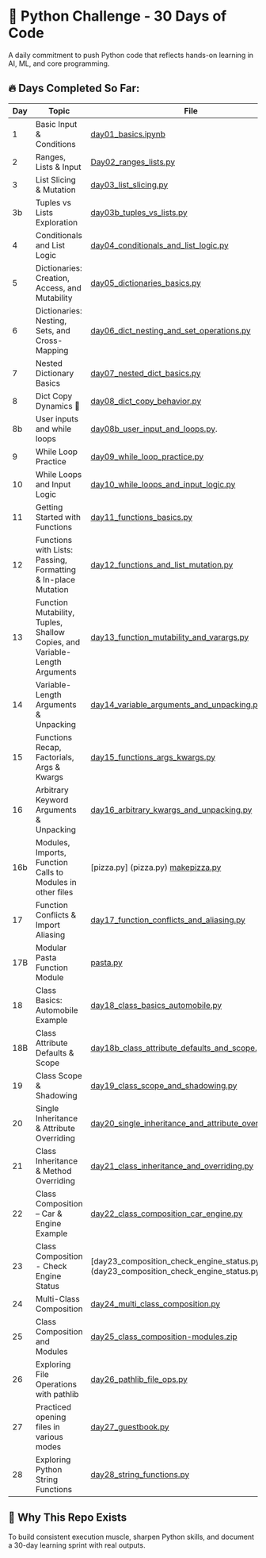 # 🐍 Python Challenge - 30 Days of Code

A daily commitment to push Python code that reflects hands-on learning in AI, ML, and core programming.

## 🔥 Days Completed So Far:

| Day | Topic                       | File                                      |
|-----|-----------------------------|-------------------------------------------|
| 1   | Basic Input & Conditions    | [day01_basics.ipynb](day01_basics.ipynb)  |
| 2   | Ranges, Lists & Input       | [Day02_ranges_lists.py](Day02_ranges_lists.py) |
| 3   | List Slicing & Mutation   | [day03_list_slicing.py](day03_list_slicing.py) |
| 3b  | Tuples vs Lists Exploration | [day03b_tuples_vs_lists.py](day03b_tuples_vs_lists.py) |
| 4   | Conditionals and List Logic | [day04_conditionals_and_list_logic.py](day04_conditionals_and_list_logic.py) |
| 5   | Dictionaries: Creation, Access, and Mutability | [day05_dictionaries_basics.py](day05_dictionaries_basics.py) |
| 6   | Dictionaries: Nesting, Sets, and Cross-Mapping | [day06_dict_nesting_and_set_operations.py](day06_dict_nesting_and_set_operations.py) |
| 7   | Nested Dictionary Basics | [day07_nested_dict_basics.py](day07_nested_dict_basics.py) |
| 8   | Dict Copy Dynamics 🧪 | [day08_dict_copy_behavior.py](day08_dict_copy_behavior.py) |
|8b  |  User inputs and while loops | [day08b_user_input_and_loops.py](day08b_user_input_and_loops.py). |
| 9   | While Loop Practice | [day09_while_loop_practice.py](day09_while_loop_practice.py) |
| 10   | While Loops and Input Logic | [day10_while_loops_and_input_logic.py](day10_while_loops_and_input_logic.py) |
| 11  | Getting Started with Functions | [day11_functions_basics.py](day11_functions_basics.py) |
| 12   | Functions with Lists: Passing, Formatting & In-place Mutation | [day12_functions_and_list_mutation.py](./day12_functions_and_list_mutation.py) |
| 13  | Function Mutability, Tuples, Shallow Copies, and Variable-Length Arguments | [day13_function_mutability_and_varargs.py](day13_function_mutability_and_varargs.py) |
| 14  | Variable-Length Arguments & Unpacking | [day14_variable_arguments_and_unpacking.py](day14_variable_arguments_and_unpacking.py) |
| 15  | Functions Recap, Factorials, Args & Kwargs | [day15_functions_args_kwargs.py](day15_functions_args_kwargs.py) |
| 16  | Arbitrary Keyword Arguments & Unpacking | [day16_arbitrary_kwargs_and_unpacking.py](day16_arbitrary_kwargs_and_unpacking.py) |
|16b| Modules, Imports, Function Calls to Modules in other files | [pizza.py] (pizza.py) [makepizza.py](makepizza.py)|
| 17  | Function Conflicts & Import Aliasing | [day17_function_conflicts_and_aliasing.py](day17_function_conflicts_and_aliasing.py) |
| 17B | Modular Pasta Function Module | [pasta.py](pasta.py) |
| 18  | Class Basics: Automobile Example | [day18_class_basics_automobile.py](day18_class_basics_automobile.py)
| 18B | Class Attribute Defaults & Scope | [day18b_class_attribute_defaults_and_scope.py](day18b_class_attribute_defaults_and_scope.py) |
| 19 | Class Scope & Shadowing | [day19_class_scope_and_shadowing.py](day19_class_scope_and_shadowing.py) |
| 20  | Single Inheritance & Attribute Overriding | [day20_single_inheritance_and_attribute_overriding.py](day20_single_inheritance_and_attribute_overriding.py) |
| 21  | Class Inheritance & Method Overriding | [day21_class_inheritance_and_overriding.py](day21_class_inheritance_and_overriding.py) |
| 22  | Class Composition – Car & Engine Example | [day22_class_composition_car_engine.py](day22_class_composition_car_engine.py) |
| 23 | Class Composition - Check Engine Status | [day23_composition_check_engine_status.py] (day23_composition_check_engine_status.py) |
| 24  | Multi-Class Composition | [day24_multi_class_composition.py](day24_multi_class_composition.py) |
| 25 | Class Composition and Modules | [day25_class_composition-modules.zip](day25_class_composition-modules.zip)|
| 26 | Exploring File Operations with pathlib | [day26_pathlib_file_ops.py](day26_pathlib_file_ops.py) |
| 27 | Practiced opening files in various modes | [day27_guestbook.py](day27_guestbook.py) |
| 28 | Exploring Python String Functions | [day28_string_functions.py](day28_string_functions.py) |
















## 🚀 Why This Repo Exists

To build consistent execution muscle, sharpen Python skills, and document a 30-day learning sprint with real outputs.
